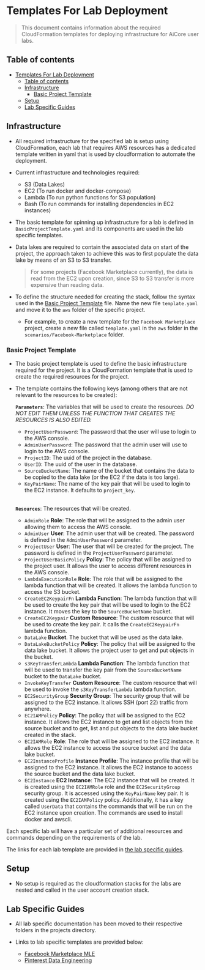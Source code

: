 # Templates For Lab Deployment

> This document contains information about the required CloudFormation templates for deploying infrastructure for AiCore user labs.

## Table of contents

- [Templates For Lab Deployment](#templates-for-lab-deployment)
  - [Table of contents](#table-of-contents)
  - [Infrastructure](#infrastructure)
    - [Basic Project Template](#basic-project-template)
  - [Setup](#setup)
  - [Lab Specific Guides](#lab-specific-guides)

## Infrastructure

- All required infrastructure for the specified lab is setup using CloudFormation, each lab that requires AWS resources has a dedicated template written in yaml that is used by cloudformation to automate the deployment.

- Current infrastructure and technologies required:
  - S3 (Data Lakes)
  - EC2 (To run docker and docker-compose)
  - Lambda (To run python functions for S3 population)
  - Bash (To run commands for installing dependencies in EC2 instances)

- The basic template for spinning up infrastructure for a lab is defined in `BasicProjectTemplate.yaml` and its components are used in the lab specific templates.

- Data lakes are required to contain the associated data on start of the project, the approach taken to achieve this was to first populate the data lake by means of an S3 to S3 transfer.

    > For some projects (Facebook Marketplace currently), the data is read from the EC2 upon creation, since S3 to S3 transfer is more expensive than reading data. 

- To define the structure needed for creating the stack, follow the syntax used in the [Basic Project Template](BasicProjectTemplate.yaml) file. Name the new file `template.yaml` and move it to the `aws` folder of the specific project. 

  - For example, to create a new template for the `Facebook Marketplace` project, create a new file called `template.yaml` in the `aws` folder in the `scenarios/Facebook-Marketplace` folder.

### Basic Project Template

- The basic project template is used to define the basic infrastructure required for the project. It is a CloudFormation template that is used to create the required resources for the project.

- The template contains the following keys (among others that are not relevant to the resources to be created):

  **`Parameters`**: The variables that will be used to create the resources. _DO NOT EDIT THEM UNLESS THE FUNCTION THAT CREATES THE RESOURCES IS ALSO EDITED._
  - `ProjectUserPassword`: The password that the user will use to login to the AWS console.
  - `AdminUserPassword`: The password that the admin user will use to login to the AWS console.
  - `ProjectID`: The uuid of the project in the database.
  - `UserID`: The uuid of the user in the database.
  - `SourceBucketName`: The name of the bucket that contains the data to be copied to the data lake (or the EC2 if the data is too large).
  - `KeyPairName`: The name of the key pair that will be used to login to the EC2 instance. It defaults to `project_key`.
  <br><br>

  **`Resources`**: The resources that will be created. 
  
  - `AdminRole` **Role**: The role that will be assigned to the admin user allowing them to access the AWS console.
  - `AdminUser` **User**: The admin user that will be created. The password is defined in the `AdminUserPassword` parameter.
  - `ProjectUser` **User**: The user that will be created for the project. The password is defined in the `ProjectUserPassword` parameter.
  - `ProjectUserBasicPolicy` **Policy**: The policy that will be assigned to the project user. It allows the user to access different resources in the AWS console.
  - `LambdaExecutionRole` **Role**: The role that will be assigned to the lambda function that will be created. It allows the lambda function to access the S3 bucket.
  - `CreateEC2KeypairFn` **Lambda Function**: The lambda function that will be used to create the key pair that will be used to login to the EC2 instance. It moves the key to the `SourceBucketName` bucket.
  - `CreateEC2Keypair` **Custom Resource**: The custom resource that will be used to create the key pair. It calls the `CreateEC2KeypairFn` lambda function.
  - `DataLake` **Bucket**. The bucket that will be used as the data lake.
  - `DataLakeBucketPolicy` **Policy**: The policy that will be assigned to the data lake bucket. It allows the project user to get and put objects in the bucket.
  - `s3KeyTransferLambda` **Lambda Function**: The lambda function that will be used to transfer the key pair from the `SourceBucketName` bucket to the `DataLake` bucket.
  - `InvokeKeyTransfer` **Custom Resource**: The custom resource that will be used to invoke the `s3KeyTransferLambda` lambda function.
  - `EC2SecurityGroup` **Security Group**: The security group that will be assigned to the EC2 instance. It allows SSH (port 22) traffic from anywhere.
  - `EC2IAMPolicy` **Policy**: The policy that will be assigned to the EC2 instance. It allows the EC2 instance to get and list objects from the source bucket and to get, list and put objects to the data lake bucket created in the stack.
  - `EC2IAMRole` **Role**: The role that will be assigned to the EC2 instance. It allows the EC2 instance to access the source bucket and the data lake bucket.
  - `EC2InstanceProfile` **Instance Profile**: The instance profile that will be assigned to the EC2 instance. It allows the EC2 instance to access the source bucket and the data lake bucket.
  - `EC2Instance` **EC2 Instance**: The EC2 instance that will be created. It is created using the `EC2IAMRole` role and the `EC2SecurityGroup` security group. It is accessed using the `KeyPairName` key pair. It is created using the `EC2IAMPolicy` policy. Additionally, it has a key called `UserData` that contains the commands that will be run on the EC2 instance upon creation. The commands are used to install docker and awscli. 

Each specific lab will have a particular set of additional resources and commands depending on the requirements of the lab.

The links for each lab template are provided in [the lab specific guides](#lab-specific-guides).

## Setup

- No setup is required as the cloudformation stacks for the labs are nested and called in the user account creation stack.

## Lab Specific Guides

- All lab specific documentation has been moved to their respective folders in the projects directory.

- Links to lab specific templates are provided below:
  - [Facebook Marketplace MLE](/scenarios/Facebook-Marketplace/aws/template.yaml)
  - [Pinterest Data Engineering](/Scenarios/PinterestDataEng/aws/template.yaml)
